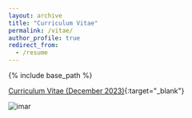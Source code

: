 ```yaml
---
layout: archive
title: "Curriculum Vitae"
permalink: /vitae/
author_profile: true
redirect_from:
  - /resume
---
```


{% include base_path %}

[Curriculum Vitae (December 2023)](https://www.dropbox.com/s/syssxrg03n94blq/Vitae%202023.pdf?dl=0){:target="_blank"}

![imar](https://ccheng11.github.io/files/imar_small.jpeg)